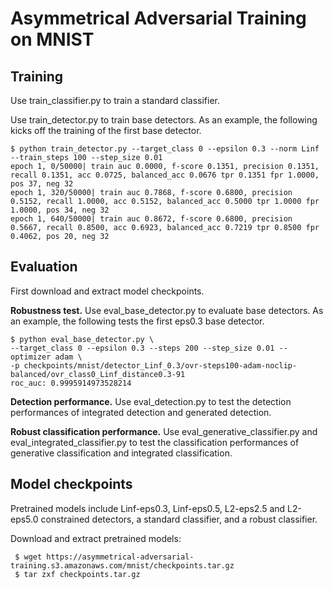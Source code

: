 # Asymmetrical Adversarial Training on MNIST

## Training
Use train_classifier.py to train a standard classifier.

Use train_detector.py to train base detectors. As an example, the following kicks off the training of the first base detector.
```
$ python train_detector.py --target_class 0 --epsilon 0.3 --norm Linf --train_steps 100 --step_size 0.01
epoch 1, 0/50000| train auc 0.0000, f-score 0.1351, precision 0.1351, recall 0.1351, acc 0.0725, balanced_acc 0.0676 tpr 0.1351 fpr 1.0000, pos 37, neg 32
epoch 1, 320/50000| train auc 0.7868, f-score 0.6800, precision 0.5152, recall 1.0000, acc 0.5152, balanced_acc 0.5000 tpr 1.0000 fpr 1.0000, pos 34, neg 32
epoch 1, 640/50000| train auc 0.8672, f-score 0.6800, precision 0.5667, recall 0.8500, acc 0.6923, balanced_acc 0.7219 tpr 0.8500 fpr 0.4062, pos 20, neg 32
```
## Evaluation

First download and extract model checkpoints.

**Robustness test.** Use eval_base_detector.py to evaluate base detectors. As an example, the following tests the first eps0.3 base detector.
```
$ python eval_base_detector.py \
--target_class 0 --epsilon 0.3 --steps 200 --step_size 0.01 --optimizer adam \
-p checkpoints/mnist/detector_Linf_0.3/ovr-steps100-adam-noclip-balanced/ovr_class0_Linf_distance0.3-91
roc_auc: 0.9995914973528214
```
    
**Detection performance.** Use eval_detection.py to test the detection performances of integrated detection and generated detection.

**Robust classification performance.** Use eval_generative_classifier.py and eval_integrated_classifier.py to test the classification performances of generative classification and integrated classification.


## Model checkpoints

Pretrained models include Linf-eps0.3, Linf-eps0.5, L2-eps2.5 and L2-eps5.0 constrained detectors, a standard classifier, and a robust classifier.

Download and extract pretrained models:
```
 $ wget https://asymmetrical-adversarial-training.s3.amazonaws.com/mnist/checkpoints.tar.gz
 $ tar zxf checkpoints.tar.gz
```


